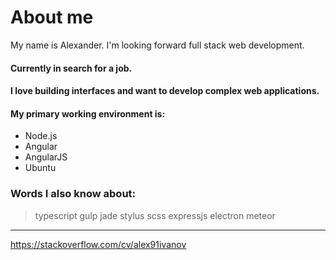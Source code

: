 # About me
My name is Alexander. I'm looking forward full stack web development.

#### Currently in search for a job.
#### I love building interfaces and want to develop complex web applications.
#### My primary working environment is:
+ Node.js
+ Angular
+ AngularJS
+ Ubuntu

### Words I also know about:
> typescript gulp jade stylus scss expressjs electron meteor

---
https://stackoverflow.com/cv/alex91ivanov